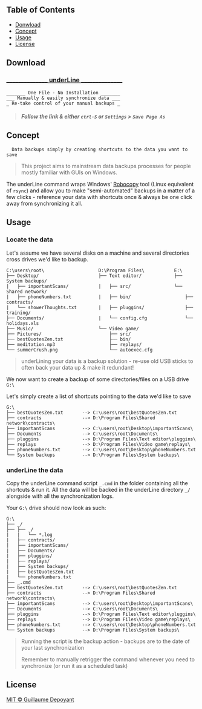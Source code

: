 ## Table of Contents
- [Donwload](#download)
- [Concept](#concept)
- [Usage](#usage)
- [License](#license)

## Download
### [______________ underLine ______________](https://raw.githubusercontent.com/gdepoyant/underline/main/_.cmd)
```
_______ One File - No Installation _______
___ Manually & easily synchronize data ___
_ Re-take control of your manual backups _
```
> #####  Follow the link & either `ctrl-S` or `Settings` > `Save Page As`

## Concept
```
  Data backups simply by creating shortcuts to the data you want to save
```
> This project aims to mainstream data backups processes for people mostly familiar with GUIs on Windows.

  The underLine command wraps Windows' [Robocopy](https://docs.microsoft.com/en-us/windows-server/administration/windows-commands/robocopy) tool (Linux equivalent of `rsync`) and allow you to make "semi-automated" backups in a matter of a few clicks - reference your data with shortcuts once & always be one click away from synchronizing it all.

## Usage
### Locate the data
  Let's assume we have several disks on a machine and several directories cross drives we'd like to backup.

```
C:\users\root\                    D:\Program Files\           E:\
├── Desktop/                      ├── Text editor/            ├── System backups/
|   ├── importantScans/           |   ├── src/                └── Shared network/
|   ├── phoneNumbers.txt          |   ├── bin/                    ├── contracts/
|   └── showerThoughts.txt        |   ├── pluggins/               ├── training/
├── Documents/                    |   └── config.cfg              └── holidays.xls
├── Music/                        └── Video game/
├── Pictures/                         ├── src/
├── bestQuotesZen.txt                 ├── bin/
├── meditation.mp3                    ├── replays/
└── summerCrush.png                   └── autoexec.cfg
```

> underLining your data is a backup solution - re-use old USB sticks to often back your data up & make it redundant!

We now want to create a backup of some directories/files on a USB drive `G:\`

Let's simply create a list of shortcuts pointing to the data we'd like to save

```
G:\
├── bestQuotesZen.txt       --> C:\users\root\bestQuotesZen.txt
├── contracts               --> D:\Program Files\Shared network\contracts\
├── importantScans          --> C:\users\root\Desktop\importantScans\
├── Documents               --> C:\users\root\Documents\
├── pluggins                --> D:\Program Files\Text editor\pluggins\
├── replays                 --> D:\Program Files\Video game\replays\
├── phoneNumbers.txt        --> C:\users\root\Desktop\phoneNumbers.txt
└── System backups          --> D:\Program Files\System backups\
```

### underLine the data
Copy the underLine command script `_.cmd` in the folder containing all the shortcuts & run it. All the data will be backed in the underLine directory `_/` alongside with all the synchronization logs.

Your `G:\` drive should now look as such:

```
G:\
├── _/
├── ├── _/
|   |   └── *.log
|   ├── contracts/
|   ├── importantScans/
|   ├── Documents/
|   ├── pluggins/
|   ├── replays/
|   ├── System backups/
|   ├── bestQuotesZen.txt
|   └── phoneNumbers.txt
├── _.cmd
├── bestQuotesZen.txt       --> C:\users\root\bestQuotesZen.txt
├── contracts               --> D:\Program Files\Shared network\contracts\
├── importantScans          --> C:\users\root\Desktop\importantScans\
├── Documents               --> C:\users\root\Documents\
├── pluggins                --> D:\Program Files\Text editor\pluggins\
├── replays                 --> D:\Program Files\Video game\replays\
├── phoneNumbers.txt        --> C:\users\root\Desktop\phoneNumbers.txt
└── System backups          --> D:\Program Files\System backups\
```
> Running the script is the backup action - backups are to the date of your last synchronization
> 
> Remember to manually retrigger the command whenever you need to synchronize (or run it as a scheduled task)

## License

[MIT © Guillaume Depoyant](LICENSE)
